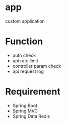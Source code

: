 # app
custom application

# Function

- auth check
- api rate limit
- controller param check
- api request log

# Requirement

- Spring Boot
- Spring MVC
- Spring Data Redis
